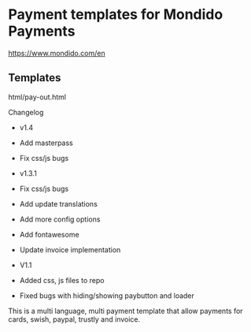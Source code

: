 # Payment templates for Mondido Payments
https://www.mondido.com/en

## Templates
html/pay-out.html

Changelog

- v1.4
- Add masterpass
- Fix css/js bugs

- v1.3.1
- Fix css/js bugs
- Add update translations
- Add more config options
- Add fontawesome
- Update invoice implementation

- V1.1
- Added css, js files to repo
- Fixed bugs with hiding/showing paybutton and loader

This is a multi language, multi payment template that allow payments for cards, swish, paypal, trustly and invoice.

